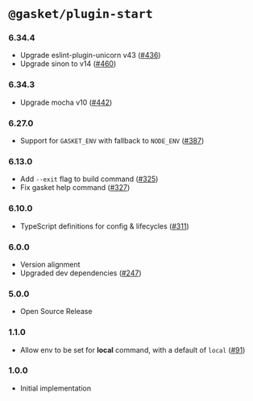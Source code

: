 # `@gasket/plugin-start`

### 6.34.4

- Upgrade eslint-plugin-unicorn v43 ([#436])
- Upgrade sinon to v14 ([#460])

### 6.34.3

- Upgrade mocha v10 ([#442])

### 6.27.0

- Support for `GASKET_ENV` with fallback to `NODE_ENV` ([#387])

### 6.13.0

- Add `--exit` flag to build command ([#325])
- Fix gasket help command ([#327])

### 6.10.0

- TypeScript definitions for config & lifecycles ([#311])

### 6.0.0

- Version alignment
- Upgraded dev dependencies ([#247])

### 5.0.0

- Open Source Release

### 1.1.0

- Allow env to be set for **local** command, with a default of `local` ([#91])

### 1.0.0

- Initial implementation


[#91]: https://github.com/godaddy/gasket/pull/91
[#247]: https://github.com/godaddy/gasket/pull/247
[#311]: https://github.com/godaddy/gasket/pull/311
[#325]: https://github.com/godaddy/gasket/pull/325
[#327]: https://github.com/godaddy/gasket/pull/327
[#387]: https://github.com/godaddy/gasket/pull/387
[#436]: https://github.com/godaddy/gasket/pull/436
[#442]: https://github.com/godaddy/gasket/pull/442
[#460]: https://github.com/godaddy/gasket/pull/460
